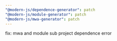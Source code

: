 ```yaml
---
"@modern-js/dependence-generator": patch
"@modern-js/module-generator": patch
"@modern-js/mwa-generator": patch
---
```


fix: mwa and module sub project dependence error
